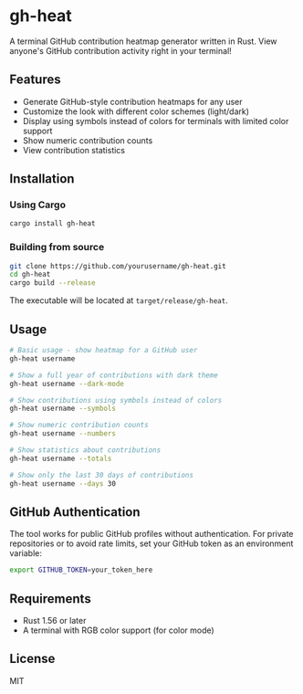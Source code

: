 # gh-heat

A terminal GitHub contribution heatmap generator written in Rust. View anyone's GitHub contribution activity right in your terminal!

## Features

- Generate GitHub-style contribution heatmaps for any user
- Customize the look with different color schemes (light/dark)
- Display using symbols instead of colors for terminals with limited color support
- Show numeric contribution counts
- View contribution statistics

## Installation

### Using Cargo

```bash
cargo install gh-heat
```

### Building from source

```bash
git clone https://github.com/yourusername/gh-heat.git
cd gh-heat
cargo build --release
```

The executable will be located at `target/release/gh-heat`.

## Usage

```bash
# Basic usage - show heatmap for a GitHub user
gh-heat username

# Show a full year of contributions with dark theme
gh-heat username --dark-mode

# Show contributions using symbols instead of colors
gh-heat username --symbols

# Show numeric contribution counts
gh-heat username --numbers

# Show statistics about contributions
gh-heat username --totals

# Show only the last 30 days of contributions
gh-heat username --days 30
```

## GitHub Authentication

The tool works for public GitHub profiles without authentication. For private repositories or to avoid rate limits, set your GitHub token as an environment variable:

```bash
export GITHUB_TOKEN=your_token_here
```

## Requirements

- Rust 1.56 or later
- A terminal with RGB color support (for color mode)

## License

MIT
